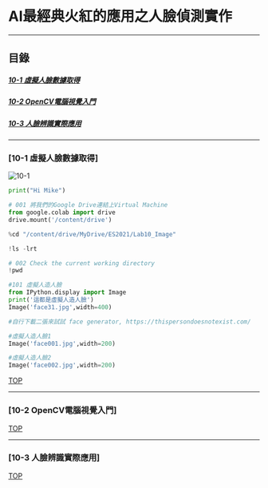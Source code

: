# AI最經典火紅的應用之人臉偵測實作
<a name="000"/>

---
## 目錄
##### [10-1 虛擬人臉數據取得](#001)
##### [10-2 OpenCV電腦視覺入門](#002)
##### [10-3 人臉辨識實際應用](#003)
---

<a name="001"/>

### [10-1 虛擬人臉數據取得]
![10-1](https://user-images.githubusercontent.com/89327055/144730270-716e0ed5-a2b1-4539-9d6c-2e47df98ab98.png)

````python
print("Hi Mike")

# 001 將我們的Google Drive連結上Virtual Machine
from google.colab import drive
drive.mount('/content/drive')

%cd "/content/drive/MyDrive/ES2021/Lab10_Image"

!ls -lrt

# 002 Check the current working directory
!pwd

#101 虛擬人造人臉
from IPython.display import Image
print('這都是虛擬人造人臉')
Image('face31.jpg',width=400)

#自行下載二張來試試 face generator, https://thispersondoesnotexist.com/

#虛擬人造人臉1
Image('face001.jpg',width=200)

#虛擬人造人臉2
Image('face002.jpg',width=200)
````


[TOP](#000)

---

<a name="002"/>

### [10-2 OpenCV電腦視覺入門]


[TOP](#000)

---


<a name="003"/>

### [10-3 人臉辨識實際應用]


[TOP](#000)


